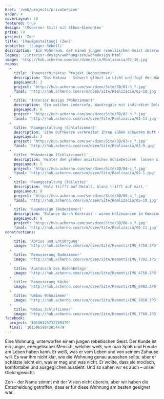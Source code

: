 ```yaml
---
href: '/web/projects/private/dzen'
order: 4
coverLayout: 10
featured: true
design: '(Moderner Stil) mit Ethno-Elementen'
price: 70
project: 'Zen'
title: '[Raumgestaltung] (Zen)'
subtitle: '(Junger Rebell)'
description: 'Ein Wohnraum, der einem jungen rebellischen Geist unterworfen ist. Jung, energisch und mit voller Lebensfreude – das ist unser Auftraggeber. Seine Vision von einer modernen und ausbalancierten Wohnseins war unsere Mission.'
legacy: '/interior-design/wohnung/zen/wohndesign.html'
image: 'http://hub.acherno.com/svn/dzen/Site/Realizacia/02-18.jpg'
rooms:
  -
    title: 'Innenarchitektur Projekt (Wohnzimmer)'
    description: 'Das Katana - Schwert glänzt im Licht und fügt der Wand kleine Narben der Dekoration zu. Die schwarzen Metallstühle mit ihrer unregelmäßigen Geometrie bilden einen tollen Kontrast zum dezenten Hintergrund, der ganz in hellem Glanz und warmem Holzdekor gehalten ist.'
    pageLayout: 3
    project: 'http://hub.acherno.com/svn/dzen/Site/3D/01-h_f.jpg'
    final: 'http://hub.acherno.com/svn/dzen/Site/Realizacia/02-18.jpg'
  -
    title: 'Interior Design (Wohnzimmer)'
    description: 'Ein weiches Ledersofa, Wandregale mit indirekter Beleuchtung und dazu deine Lieblingsmusik in Hi-Fi Deluxe –  alles was du brauchst zum Relaxen. Eine gelungene Kombination aus Spannung und Balance, die lebendig und gleichzeitig beruhigend wirkt.'
    pageLayout: 6
    project: 'http://hub.acherno.com/svn/dzen/Site/3D/02-h_f.jpg'
    final: 'http://hub.acherno.com/svn/dzen/Site/Realizacia/01-13.jpg'
  -
    title: 'Raumgestaltung (Schlafzimmer)'
    description: 'Eine Duftkerze verbreitet ihren süßen schweren Duft von Sandelholz und Moschus. Der majestätischen Vishnu erstrahlt im orientalischen Kerzenlicht. Ein Freund sitzt auf weichem Sitzkissen, spielt Gitarre und nippt von Zeit zu Zeit genüsslich an seinem Glas Rotwein, das direkt vor ihm auf dem niedrigen Holztisch wartet.'
    pageLayout: 2
    project: 'http://hub.acherno.com/svn/dzen/Site/3D/03-s_f.jpg'
    final: 'http://hub.acherno.com/svn/dzen/Site/Realizacia/03-9.jpg'
  -
    title: 'Wohndesign (Schlafzimmer)'
    description: 'Hinter den großen asiatischen Schiebetüren  lassen sich nur  Schatten erahnen. Die Deckenleuchte streut das Licht in alle Richtungen und sorgt für ein angenehmes Raumgefühl.'
    pageLayout: 5
    project: 'http://hub.acherno.com/svn/dzen/Site/3D/04-s_f.jpg'
    final: 'http://hub.acherno.com/svn/dzen/Site/Realizacia/04-1.jpg'
  -
    title: 'Raumgestaltung (Toilette)'
    description: 'Holz trifft auf Metall. Glanz trifft auf matt.'
    pageLayout: 8
    project: 'http://hub.acherno.com/svn/dzen/Site/3D/05-b_f.jpg'
    final: 'http://hub.acherno.com/svn/dzen/Site/Realizacia/05-10.jpg'
  -
    title: 'Raumdesign (Badezimmer)'
    description: 'Balance durch Kontrast – warme Holznuancen in Kombination mit kühlem Grau und gleisendem Metall. Warm und kalt – der Tag beginnt in diesem stilvollen Ambiente mit einer erfrischenden Wechseldusche.'
    pageLayout: 9
    project: 'http://hub.acherno.com/svn/dzen/Site/3D/06-b_f.jpg'
    final: 'http://hub.acherno.com/svn/dzen/Site/Realizacia/06-11.jpg'
constructions:
  - 
    title: 'Abriss und Entsorgung'
    image: 'http://hub.acherno.com/svn/dzen/Site/Remonti/IMG_4750.JPG'
  - 
    title: 'Renovierung Badezimmer'
    image: 'http://hub.acherno.com/svn/dzen/Site/Remonti/IMG_7702.JPG'
  - 
    title: 'Austausch des Bodenbelags'
    image: 'http://hub.acherno.com/svn/dzen/Site/Remonti/IMG_4758.JPG'
  - 
    title: 'Renovierung Küche'
    image: 'http://hub.acherno.com/svn/dzen/Site/Remonti/IMG_0482.JPG'
  - 
    title: 'Umbau Wohnzimmer'
    image: 'http://hub.acherno.com/svn/dzen/Site/Remonti/IMG_7018.JPG'
  - 
    title: 'Umbau Schlafzimmer'
    image: 'http://hub.acherno.com/svn/dzen/Site/Remonti/IMG_7760.JPG'
facebook:
  project: '10150125712789479'
  final: '10150659843054479'
---
```

Eine Wohnung, unterworfen einem jungen rebellischen Geist. Der Kunde ist ein junger, energetischer Mensch, welcher weiß, wie man Spaß und Freude am Leben haben kann. Er weiß, was er vom Leben und von seinem Zuhause will. Es war ihm nicht klar, wie die Wohnung genau aussehen sollte, aber er schätzte leicht ein, was er mag und was nicht. Er wollte, dass sie modisch, komfortabel und ausgeglichen aussieht. Und so sahen wir es auch – unser Gleichgewicht. 

Zen – der Name stimmt mit der Vision nicht überein, aber wir haben die Entscheidung getroffen, dass er für diese Wohnung am besten geeignet war.